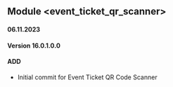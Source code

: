 ## Module <event_ticket_qr_scanner>

#### 06.11.2023
#### Version 16.0.1.0.0
#### ADD
- Initial commit for Event Ticket QR Code Scanner
